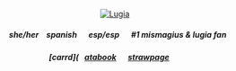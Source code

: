 <p align="center">
<a href="https://pokemondb.net/pokedex/lugia"><img src="https://img.pokemondb.net/sprites/diamond-pearl/normal/lugia.png" alt="Lugia"></a>
<p align="center">

##### <p align="center">⠀she/her⠀ spanish⠀⠀esp/esp⠀⠀#1 mismagius & lugia fan
##### <p align="center"> [carrd](⠀[atabook](https://ryuvi.atabook.org/)⠀⠀[strawpage](https://starpkmn.straw.page)⠀⠀
